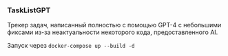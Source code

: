 ### TaskListGPT
Трекер задач, написанный полностью с помощью GPT-4 с небольшими фиксами из-за неактуальности некоторого кода, предоставленного AI.

Запуск через ```docker-compose up --build -d```